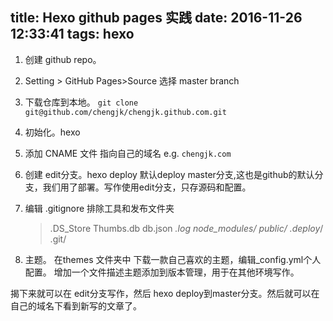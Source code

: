 title: Hexo github pages 实践
date: 2016-11-26 12:33:41
tags: hexo
---

1. 创建 github repo。
2. Setting > GitHub Pages>Source 选择 master branch
3. 下载仓库到本地。 `git clone  git@github.com/chengjk/chengjk.github.com.git `
4. 初始化。hexo
5. 添加 CNAME 文件 指向自己的域名 e.g. `chengjk.com`
6. 创建 edit分支。hexo deploy 默认deploy master分支,这也是github的默认分支，我们用了部署。写作使用edit分支，只存源码和配置。
7. 编辑  .gitignore  排除工具和发布文件夹

	> .DS_Store
	> Thumbs.db
	> db.json
	> *.log
	> node_modules/
	> public/
	> .deploy*/
	> .git/

8. 主题。 在themes 文件夹中 下载一款自己喜欢的主题，编辑_config.yml个人配置。 增加一个文件描述主题添加到版本管理，用于在其他环境写作。

揭下来就可以在 edit分支写作，然后 hexo deploy到master分支。然后就可以在自己的域名下看到新写的文章了。
